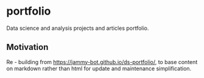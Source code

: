 # portfolio
Data science and analysis projects and articles portfolio.

## Motivation
Re - building from https://jammy-bot.github.io/ds-portfolio/, to base content on markdown rather than html for update and maintenance simplification.
